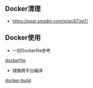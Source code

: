 ## Docker清理

- https://post.smzdm.com/p/an3l7zg7/

## Docker使用

- 一份Dockerfile参考

[dockerfile](./code/dockerfile ':include :type=code dockerfile')

- 镜像跨平台编译

[docker-build](./code/docker_build.sh ':include :type=code')